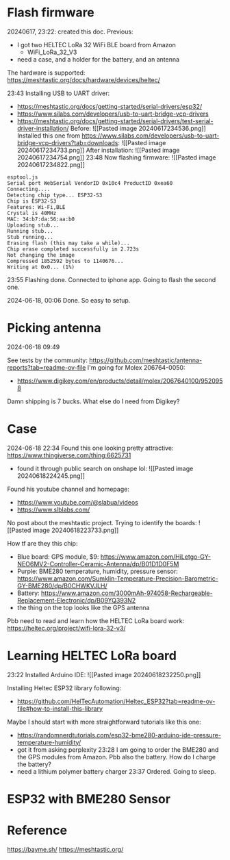 
# Flash firmware
20240617, 23:22: created this doc.
Previous:
- I got two HELTEC LoRa 32 WiFi BLE board from Amazon
	- WiFi_LoRa_32_V3
- need a case, and a holder for the battery, and an antenna

The hardware is supported: https://meshtastic.org/docs/hardware/devices/heltec/

23:43 Installing USB to UART driver:
- https://meshtastic.org/docs/getting-started/serial-drivers/esp32/
- https://www.silabs.com/developers/usb-to-uart-bridge-vcp-drivers
- https://meshtastic.org/docs/getting-started/serial-drivers/test-serial-driver-installation/
Before:
![[Pasted image 20240617234536.png]]
Installed this one from https://www.silabs.com/developers/usb-to-uart-bridge-vcp-drivers?tab=downloads:
![[Pasted image 20240617234733.png]]
After installation:
![[Pasted image 20240617234754.png]]
23:48 Now flashing firmware:
![[Pasted image 20240617234822.png]]
```
esptool.js
Serial port WebSerial VendorID 0x10c4 ProductID 0xea60
Connecting....
Detecting chip type... ESP32-S3
Chip is ESP32-S3
Features: Wi-Fi,BLE
Crystal is 40MHz
MAC: 34:b7:da:56:aa:b0
Uploading stub...
Running stub...
Stub running...
Erasing flash (this may take a while)...
Chip erase completed successfully in 2.723s
Not changing the image
Compressed 1852592 bytes to 1140676...
Writing at 0x0... (1%)
```

23:55 Flashing done. Connected to iphone app. Going to flash the second one.

2024-06-18, 00:06 Done. So easy to setup.



# Picking antenna
2024-06-18 09:49

See tests by the community: https://github.com/meshtastic/antenna-reports?tab=readme-ov-file
I'm going for Molex 206764-0050:
- https://www.digikey.com/en/products/detail/molex/2067640100/9520958

Damn shipping is 7 bucks. What else do I need from Digikey?

# Case
2024-06-18 22:34
Found this one looking pretty attractive: https://www.thingiverse.com/thing:6625731
- found it through public search on onshape lol:
![[Pasted image 20240618224245.png]]

Found his youtube channel and homepage:
- https://www.youtube.com/@slabua/videos
- https://www.slblabs.com/

No post about the meshtastic project.
Trying to identify the boards:
![[Pasted image 20240618223733.png]]

How tf are they this chip:
- Blue board: GPS module, $9: https://www.amazon.com/HiLetgo-GY-NEO6MV2-Controller-Ceramic-Antenna/dp/B01D1D0F5M
- Purple: BME280 temperature, humidity, pressure sensor: https://www.amazon.com/Sumklin-Temperature-Precision-Barometric-GY-BME280/dp/B0CHWKVJLH/
- Battery: https://www.amazon.com/3000mAh-974058-Rechargeable-Replacement-Electronic/dp/B09YQ393N2
- the thing on the top looks like the GPS antenna

Pbb need to read and learn how the HELTEC LoRa board work:
https://heltec.org/project/wifi-lora-32-v3/

# Learning HELTEC LoRa board
23:22 Installed Arduino IDE:
![[Pasted image 20240618232250.png]]

Installing Heltec ESP32 library following:
- https://github.com/HelTecAutomation/Heltec_ESP32?tab=readme-ov-file#how-to-install-this-library

Maybe I should start with more straightforward tutorials like this one:
- https://randomnerdtutorials.com/esp32-bme280-arduino-ide-pressure-temperature-humidity/
- got it from asking perplexity
23:28 I am going to order the BME280 and the GPS modules from Amazon. Pbb also the battery.
How do I charge the battery?
- need a lithium polymer battery charger
23:37 Ordered. Going to sleep.

# ESP32 with BME280 Sensor






# Reference
https://bayme.sh/
https://meshtastic.org/
